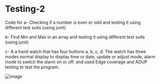# Testing-2
Code for 
a- Checking if a number is even or odd and testing it using different test suits (using junit)

b- Find Min and Max in an array and testing it using different test suits (using junit)

c- A a hand watch that has four buttons a, b, c, d. The watch has three modes normal display to display time or date, update or adjust mode, 
alarm mode to switch the alarm on or off. and used Edge coverage and ADUP testing to test the program.


![image](https://user-images.githubusercontent.com/89746218/166686093-2bea31bb-76a2-407d-8512-d45e0d475254.png)
